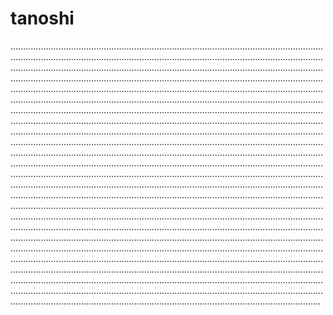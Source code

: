 # tanoshi

...........................................................................................................................................................................................................................................................................................................................................................................................................................................................................................................................................................................................................................................................................................................................................................................................................................................................................................................................................................................................................................................................................................................................................................................................................................................................................................................................................................................................................................................................................................................................................................................................................................................................................................................................................................................................................................................................................................................................................................................................................................................................................................................................................................................................................................................................................................................................................................................................................................................................................................................................................................................................................................................................................................................................................................................................................................................................................................................................................................................................................................................................................................................................................................................................................................